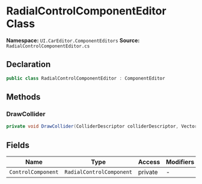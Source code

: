 # RadialControlComponentEditor Class

**Namespace:** `UI.CarEditor.ComponentEditors`
**Source:** `RadialControlComponentEditor.cs`

## Declaration

```csharp
public class RadialControlComponentEditor : ComponentEditor
```

## Methods

### DrawCollider

```csharp
private void DrawCollider(ColliderDescriptor colliderDescriptor, Vector3 worldPosition, Quaternion worldRotation)
```

## Fields

| Name | Type | Access | Modifiers |
|------|------|--------|-----------|
| `ControlComponent` | `RadialControlComponent` | private | - |

